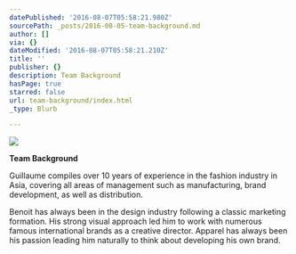 ```yaml
---
datePublished: '2016-08-07T05:58:21.980Z'
sourcePath: _posts/2016-08-05-team-background.md
author: []
via: {}
dateModified: '2016-08-07T05:58:21.210Z'
title: ''
publisher: {}
description: Team Background
hasPage: true
starred: false
url: team-background/index.html
_type: Blurb

---
```

![](https://the-grid-user-content.s3-us-west-2.amazonaws.com/a9ec60e2-3e9a-41c0-9e95-f2b2738bd151.jpg)

**Team Background**

Guillaume compiles over 10 years of experience in the fashion industry in Asia, covering all areas of management such as manufacturing, brand development, as well as distribution.

Benoit has always been in the design industry following a classic marketing formation. His strong visual approach led him to work with numerous famous international brands as a creative director. Apparel has always been his passion leading him naturally to think about developing his own brand.